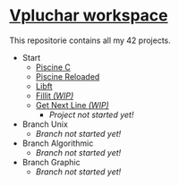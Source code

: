 # [Vpluchar workspace](https://github.com/kiezmor/42BLBLBLBLBLBLBLBL)

This repositorie contains all my 42 projects.
* Start
	* [Piscine C](/42piscinec)
	* [Piscine Reloaded](/piscineR)
	* [Libft](/libft)
	* [Fillit *(WIP)*](/Fillit)
	* [Get Next Line *(WIP)*](/GNL)
		* *Project not started yet!*
* Branch Unix
	* *Branch not started yet!*
* Branch Algorithmic
	* *Branch not started yet!*
* Branch Graphic
	* *Branch not started yet!*